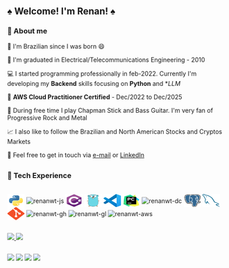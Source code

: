## ♠️ Welcome! I'm Renan! ♠️

###  🏁 About me

💛 I'm Brazilian since I was born 😄

🔧 I'm graduated in Electrical/Telecommunications Engineering - 2010

💻 I started programming professionally in feb-2022. Currently I'm developing my **Backend** skills focusing on **Python** and **LLM*

📑 **AWS Cloud Practitioner Certified** - Dec/2022 to Dec/2025

🎵 During free time I play Chapman Stick and Bass Guitar. I'm very fan of Progressive Rock and Metal

📈 I also like to follow the Brazilian and North American Stocks and Cryptos Markets

📲 Feel free to get in touch via [e-mail](renanwt@gmail.com) or [LinkedIn](https://www.linkedin.com/in/renan-teixeira-1006883b/)
<h2></h2>

### :key: Tech Experience

<div style="display: inline_block"><br>  
  <img align="center" alt="renanwt-py" height="30" width="40" src="https://raw.githubusercontent.com/devicons/devicon/master/icons/python/python-original.svg">
  <img align="center" alt="renanwt-js" height="30" width="40" src="https://cdn.jsdelivr.net/gh/devicons/devicon/icons/nodejs/nodejs-plain-wordmark.svg">
  <img align="center" alt="renanwt-c#" height="30" width="40" src="https://raw.githubusercontent.com/devicons/devicon/master/icons/csharp/csharp-original.svg">
  <img align="center" alt="renanwt-go" height="30" width="40" src="https://raw.githubusercontent.com/devicons/devicon/master/icons/go/go-original.svg">
  <img align="center" alt="renanwt-vs" height="30" width="40" src="https://raw.githubusercontent.com/devicons/devicon/master/icons/vscode/vscode-original.svg">
  <img align="center" alt="renanwt-pyc" height="30" width="40" src="https://raw.githubusercontent.com/devicons/devicon/master/icons/pycharm/pycharm-original.svg">
  <img align="center" alt="renanwt-dc" height="30" width="40" src="https://cdn.jsdelivr.net/gh/devicons/devicon/icons/docker/docker-original.svg">
  <img align="center" alt="renanwt-pst" height="30" width="40" src="https://raw.githubusercontent.com/devicons/devicon/master/icons/postgresql/postgresql-original.svg">
  <img align="center" alt="renanwt-mys" height="30" width="40" src="https://raw.githubusercontent.com/devicons/devicon/master/icons/mysql/mysql-original.svg">
  <img align="center" alt="renanwt-git" height="30" width="40" src="https://raw.githubusercontent.com/devicons/devicon/master/icons/git/git-original.svg">
  <img align="center" alt="renanwt-gh" height="30" width="40" src="https://cdn.jsdelivr.net/gh/devicons/devicon/icons/github/github-original.svg">
  <img align="center" alt="renanwt-gl" height="30" width="40" src="https://cdn.jsdelivr.net/gh/devicons/devicon/icons/gitlab/gitlab-original.svg">
  <img align="center" alt="renanwt-aws" height="30" width="40" src="https://cdn.jsdelivr.net/gh/devicons/devicon/icons/jira/jira-original.svg">
  
</div>

##
 <div>
  <a href="https://github.com/renanwt">
  <img height="180em" src="https://github-readme-stats.vercel.app/api?username=renanwt&show_icons=true&theme=dracula&include_all_commits=true&count_private=true"/>
  <img height="180em" src="https://github-readme-stats.vercel.app/api/top-langs/?username=renanwt&layout=compact&langs_count=7&theme=dracula"/>
</div>


  
  ##
  
  
 <div> 
  <a href="https://www.linkedin.com/in/renan-teixeira-1006883b/" target="_blank"><img src="https://img.shields.io/badge/-LinkedIn-%230077B5?style=for-the-badge&logo=linkedin&logoColor=white" target="_blank"></a> 
  <a href="https://discord.gg/BwG6qmYW" target="_blank"><img src="https://img.shields.io/badge/Discord-7289DA?style=for-the-badge&logo=discord&logoColor=white" target="_blank"></a>
  <a href = "mailto:renanwt@gmail.com"><img src="https://img.shields.io/badge/Gmail-D14836?style=for-the-badge&logo=gmail&logoColor=white"></a>
  <a href="http://api.whatsapp.com/send?phone=5521993822709" target="_blank"><img src="https://img.shields.io/badge/WhatsApp-25D366?style=for-the-badge&logo=whatsapp&logoColor=white" target="_blank"></a>
 </div>

<!--
**renanwt/renanwt** is a ✨ _special_ ✨ repository because its `README.md` (this file) appears on your GitHub profile.

Here are some ideas to get you started:

- 🔭 I’m currently working on ...
- 🌱 I’m currently learning ...
- 👯 I’m looking to collaborate on ...
- 🤔 I’m looking for help with ...
- 💬 Ask me about ...
- 📫 How to reach me: ...
- 😄 Pronouns: ...
- ⚡ Fun fact: ...
-->
